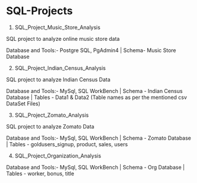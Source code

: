 # SQL-Projects

1. SQL_Project_Music_Store_Analysis

SQL project to analyze online music store data

Database and Tools:- Postgre SQL, PgAdmin4 | 
Schema- Music Store Database


2. SQL_Project_Indian_Census_Analysis

SQL project to analyze Indian Census Data

Database and Tools:- MySql, SQL WorkBench | 
Schema - Indian Census Database | 
Tables - Data1 & Data2 (Table names as per the mentioned csv DataSet Files) 


3. SQL_Project_Zomato_Analysis

SQL project to analyze Zomato Data

Database and Tools:- MySql, SQL WorkBench | 
Schema - Zomato Database | 
Tables - goldusers_signup, product, sales, users


4. SQL_Project_Organization_Analysis

Database and Tools:- MySql, SQL WorkBench | 
Schema - Org Database | 
Tables - worker, bonus, title


